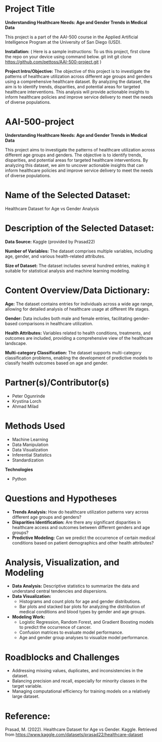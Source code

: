 # Project Title
**Understanding Healthcare Needs: Age and Gender Trends in Medical Data**

This project is a part of the AAI-500 course in the Applied Artificial Intelligence Program at the University of San Diego (USD). 

**Installation:** 
( Here is a sample instructions:
  To us this project, first clone the repo on your device using command below.
 git init
 git clone https://github.com/pettoss/AAI-500-project.git
)

**Project Intro/Objective:** The objective of this project is to investigate the patterns of healthcare utilization across different age groups and genders using a comprehensive healthcare dataset. By analyzing the dataset, the aim is to identify trends, disparities, and potential areas for targeted healthcare interventions. This analysis will provide actionable insights to inform healthcare policies and improve service delivery to meet the needs of diverse populations.
# AAI-500-project
**Understanding Healthcare Needs: Age and Gender Trends in Medical Data**

This project aims to investigate the patterns of healthcare utilization across different age groups and genders. The objective is to identify trends, disparities, and potential areas for targeted healthcare interventions. By analyzing this dataset, we aim to uncover actionable insights that can inform healthcare policies and improve service delivery to meet the needs of diverse populations.

# Name of the Selected Dataset:
Healthcare Dataset for Age vs Gender Analysis

# Description of the Selected Dataset:
**Data Source:** Kaggle (provided by Prasad22)

**Number of Variables:** The dataset comprises multiple variables, including age, gender, and various health-related attributes.

**Size of Dataset:** The dataset includes several hundred entries, making it suitable for statistical analysis and machine learning modeling.

# Content Overview/Data Dictionary:
**Age:** The dataset contains entries for individuals across a wide age range, allowing for detailed analysis of healthcare usage at different life stages.

**Gender:** Data includes both male and female entries, facilitating gender-based comparisons in healthcare utilization.

**Health Attributes:** Variables related to health conditions, treatments, and outcomes are included, providing a comprehensive view of the healthcare landscape.

**Multi-category Classification:** The dataset supports multi-category classification problems, enabling the development of predictive models to classify health outcomes based on age and gender.


# Partner(s)/Contributor(s)
- Peter Ogunrinde
- Krystina Lorch
- Ahmad Milad

# Methods Used
- Machine Learning
- Data Manipulation
- Data Visualization
- Inferential Statistics
- Standardization

**Technologies** 
- Python

# Questions and Hypotheses
- **Trends Analysis:** How do healthcare utilization patterns vary across different age groups and genders?
- **Disparities Identification:** Are there any significant disparities in healthcare access and outcomes between different genders and age groups?
- **Predictive Modeling:** Can we predict the occurrence of certain medical conditions based on patient demographics and other health attributes?

# Analysis, Visualization, and Modeling
- **Data Analysis:** Descriptive statistics to summarize the data and understand central tendencies and dispersions.
- **Data Visualization:**
   - Histograms and count plots for age and gender distributions.
   - Bar plots and stacked bar plots for analyzing the distribution of medical conditions and blood types by gender and age groups.
 - **Modeling Work:**
   - Logistic Regression, Random Forest, and Gradient Boosting models to predict the occurrence of cancer.
   - Confusion matrices to evaluate model performance.
   - Age and gender group analyses to visualize model performance.
     
# Roadblocks and Challenges
- Addressing missing values, duplicates, and inconsistencies in the dataset.
- Balancing precision and recall, especially for minority classes in the target variable.
- Managing computational efficiency for training models on a relatively large dataset.

# Reference:
Prasad, M. (2022). Healthcare Dataset for Age vs Gender. Kaggle. Retrieved from https://www.kaggle.com/datasets/prasad22/healthcare-dataset
